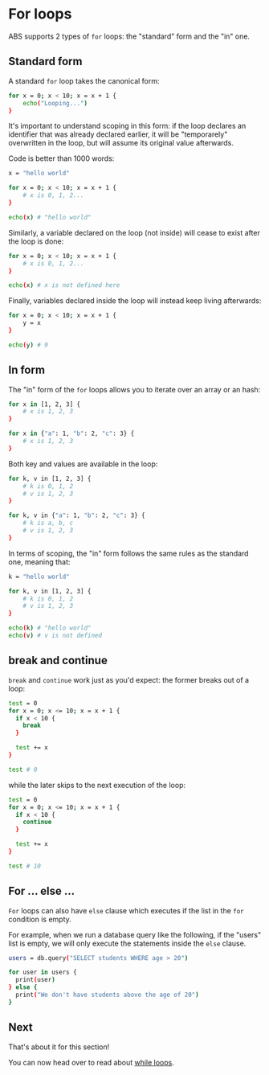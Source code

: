 # For loops

ABS supports 2 types of `for` loops: the "standard" form and
the "in" one.

## Standard form

A standard `for` loop takes the canonical form:

``` bash
for x = 0; x < 10; x = x + 1 {
    echo("Looping...")
}
```

It's important to understand scoping in this form:
if the loop declares an identifier that was already
declared earlier, it will be "temporarely" overwritten
in the loop, but will assume its original value
afterwards.

Code is better than 1000 words:

``` bash
x = "hello world"

for x = 0; x < 10; x = x + 1 {
    # x is 0, 1, 2...
}

echo(x) # "hello world"
```

Similarly, a variable declared on the loop (not inside)
will cease to exist after the loop is done:

``` bash
for x = 0; x < 10; x = x + 1 {
    # x is 0, 1, 2...
}

echo(x) # x is not defined here
```

Finally, variables declared inside the loop will instead
keep living afterwards:

``` bash
for x = 0; x < 10; x = x + 1 {
    y = x
}

echo(y) # 9
```

## In form

The "in" form of the `for` loops allows you to iterate over
an array or an hash:

``` bash
for x in [1, 2, 3] {
    # x is 1, 2, 3
}

for x in {"a": 1, "b": 2, "c": 3} {
    # x is 1, 2, 3
}
```

Both key and values are available in the loop:

``` bash
for k, v in [1, 2, 3] {
    # k is 0, 1, 2
    # v is 1, 2, 3
}

for k, v in {"a": 1, "b": 2, "c": 3} {
    # k is a, b, c
    # v is 1, 2, 3
}
```

In terms of scoping, the "in" form follows the same rules
as the standard one, meaning that:

``` bash
k = "hello world"

for k, v in [1, 2, 3] {
    # k is 0, 1, 2
    # v is 1, 2, 3
}

echo(k) # "hello world"
echo(v) # v is not defined
```

## break and continue

`break` and `continue` work just as you'd expect:
the former breaks out of a loop:

``` bash
test = 0
for x = 0; x <= 10; x = x + 1 {
  if x < 10 {
    break
  }

  test += x
}

test # 0
```

while the later skips to the next execution of the loop:

``` bash
test = 0
for x = 0; x <= 10; x = x + 1 {
  if x < 10 {
    continue
  }

  test += x
}

test # 10
```

## For ... else ...

`For` loops can also have `else` clause which executes if 
the list in the `for` condition is empty.

For example, when we run a database query like the following,
if the "users" list is empty, we will only execute the statements
inside the `else` clause.

``` bash
users = db.query("SELECT students WHERE age > 20")

for user in users {
  print(user)
} else {
  print("We don't have students above the age of 20")
}
```

## Next

That's about it for this section!

You can now head over to read about [while loops](/syntax/while).